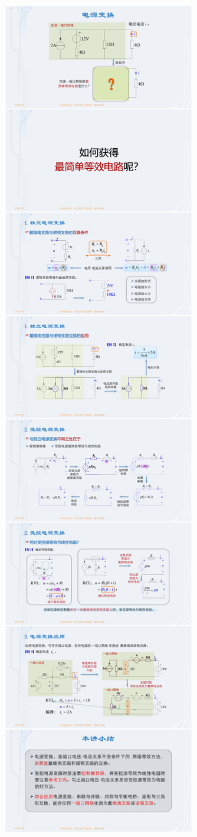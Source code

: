 <div><img src  = "./images/2-3电源变换-图片1.jpg"></div>
<div><img src  = "./images/2-3电源变换-图片2.jpg"></div>
<div><img src  = "./images/2-3电源变换-图片3.jpg"></div>
<div><img src  = "./images/2-3电源变换-图片4.jpg"></div>
<div><img src  = "./images/2-3电源变换-图片5.jpg"></div>
<div><img src  = "./images/2-3电源变换-图片6.jpg"></div>
<div><img src  = "./images/2-3电源变换-图片7.jpg"></div>
<div><img src  = "./images/2-3电源变换-图片8.jpg"></div>